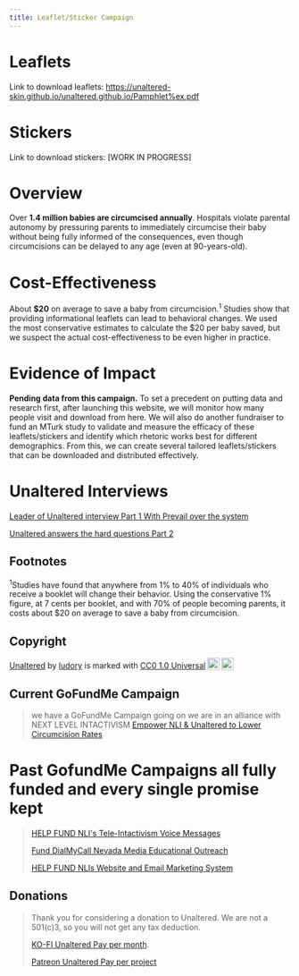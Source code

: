 ```yaml
---
title: Leaflet/Sticker Campaign
---
```

# Leaflets
Link to download leaflets: https://unaltered-skin.github.io/unaltered.github.io/Pamphlet%ex.pdf

# Stickers
Link to download stickers: \[WORK IN PROGRESS\]
# Overview
Over **1.4 million babies are circumcised annually**. Hospitals violate parental autonomy by pressuring parents to immediately circumcise their baby without being fully informed of the consequences, even though circumcisions can be delayed to any age (even at 90-years-old).
# Cost-Effectiveness
About **$20** on average to save a baby from circumcision.<sup>1</sup>
Studies show that providing informational leaflets can lead to behavioral changes. We used the most conservative estimates to calculate the $20 per baby saved, but we suspect the actual cost-effectiveness to be even higher in practice.
# Evidence of Impact
**Pending data from this campaign.**
To set a precedent on putting data and research first, after launching this website, we will monitor how many people visit and download from here.
We will also do another fundraiser to fund an MTurk study to validate and measure the efficacy of these leaflets/stickers and identify which rhetoric works best for different demographics. From this, we can create several tailored leaflets/stickers that can be downloaded and distributed effectively.

# Unaltered Interviews
[Leader of Unaltered interview Part 1 With Prevail over the system](https://www.youtube.com/watch?v=-6QDtPiprgY)

[Unaltered answers the hard questions Part 2](https://www.youtube.com/watch?v=YsJpyaboUMk)

## Footnotes
<sup>1</sup>Studies have found that anywhere from 1% to 40% of individuals who receive a booklet will change their behavior. Using the conservative 1% figure, at 7 cents per booklet, and with 70% of people becoming parents, it costs about $20 on average to save a baby from circumcision.

## Copyright
<p xmlns:cc="http://creativecommons.org/ns#" xmlns:dct="http://purl.org/dc/terms/"><a property="dct:title" rel="cc:attributionURL" href="https://unaltered-skin.github.io/unaltered.github.io/">Unaltered</a> by <a rel="cc:attributionURL dct:creator" property="cc:attributionName" href="https://github.com/Unaltered-Skin">ludory</a> is marked with <a href="https://creativecommons.org/publicdomain/zero/1.0?ref=chooser-v1" target="_blank" rel="license noopener noreferrer" style="display:inline-block;">CC0 1.0 Universal<img style="height:22px!important;margin-left:3px;vertical-align:text-bottom;" src="https://mirrors.creativecommons.org/presskit/icons/cc.svg?ref=chooser-v1"><img style="height:22px!important;margin-left:3px;vertical-align:text-bottom;" src="https://mirrors.creativecommons.org/presskit/icons/zero.svg?ref=chooser-v1"></a></p>

## Current GoFundMe Campaign
> we have a GoFundMe Campaign going on we are in an alliance with NEXT LEVEL INTACTIVISM
> [Empower NLI & Unaltered to Lower Circumcision Rates](https://www.gofundme.com/f/empower-nli-unaltered-to-lower-circumcision-rates)

# Past GofundMe Campaigns all fully funded and every single promise kept
> [HELP FUND NLI's Tele-Intactivism Voice Messages
](https://www.gofundme.com/f/help-fund-nlis-teleintactivism-voice-messages)
> 
> [Fund DialMyCall Nevada Media Educational Outreach
](https://www.gofundme.com/f/fund-dialmycall-nevada-media-educational-outreach)
>
> 
> [HELP FUND NLIs Website and Email Marketing System
](https://www.gofundme.com/f/help-fund-nlis-website-and-email-marketing-system)
## Donations

> Thank you for considering a donation to Unaltered. We are not a 501(c)3, so you will not get any tax deduction.
>
>  [KO-FI Unaltered Pay per month](https://ko-fi.com/unaltered).
>
> [Patreon Unaltered Pay per project](https://www.patreon.com/UnalteredSkin)
